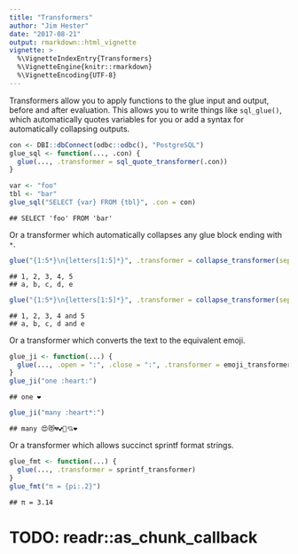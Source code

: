 ```yaml
---
title: "Transformers"
author: "Jim Hester"
date: "2017-08-21"
output: rmarkdown::html_vignette
vignette: >
  %\VignetteIndexEntry{Transformers}
  %\VignetteEngine{knitr::rmarkdown}
  %\VignetteEncoding{UTF-8}
---
```


Transformers allow you to apply functions to the glue input and output, before
and after evaluation. This allows you to write things like `sql_glue()`, which
automatically quotes variables for you or add a syntax for automatically
collapsing outputs.


```r
con <- DBI::dbConnect(odbc::odbc(), "PostgreSQL")
glue_sql <- function(..., .con) {
  glue(..., .transformer = sql_quote_transformer(.con))
}

var <- "foo"
tbl <- "bar"
glue_sql("SELECT {var} FROM {tbl}", .con = con)
```

```
## SELECT 'foo' FROM 'bar'
```

Or a transformer which automatically collapses any glue block ending with `*`.


```r
glue("{1:5*}\n{letters[1:5]*}", .transformer = collapse_transformer(sep = ", "))
```

```
## 1, 2, 3, 4, 5
## a, b, c, d, e
```

```r
glue("{1:5*}\n{letters[1:5]*}", .transformer = collapse_transformer(sep = ", ", last = " and "))
```

```
## 1, 2, 3, 4 and 5
## a, b, c, d and e
```

Or a transformer which converts the text to the equivalent emoji.


```r
glue_ji <- function(...) {
  glue(..., .open = ":", .close = ":", .transformer = emoji_transformer)
}
glue_ji("one :heart:")
```

```
## one ❤️
```

```r
glue_ji("many :heart*:")
```

```
## many 😍😻💔💕💓💘❤️
```

Or a transformer which allows succinct sprintf format strings.

```r
glue_fmt <- function(...) {
  glue(..., .transformer = sprintf_transformer)
}
glue_fmt("π = {pi:.2}")
```

```
## π = 3.14
```

# TODO: readr::as_chunk_callback
